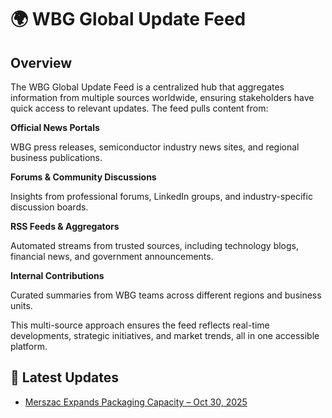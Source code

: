 # 🌍 WBG Global Update Feed
## Overview
The WBG Global Update Feed is a centralized hub that aggregates information from multiple sources worldwide, ensuring stakeholders have quick access to relevant updates. The feed pulls content from:

**Official News Portals**

WBG press releases, semiconductor industry news sites, and regional business publications.

**Forums & Community Discussions**

Insights from professional forums, LinkedIn groups, and industry-specific discussion boards.

**RSS Feeds & Aggregators**

Automated streams from trusted sources, including technology blogs, financial news, and government announcements.

**Internal Contributions**

Curated summaries from WBG teams across different regions and business units.

This multi-source approach ensures the feed reflects real-time developments, strategic initiatives, and market trends, all in one accessible platform.

## 📅 Latest Updates
- [Merszac Expands Packaging Capacity – Oct 30, 2025](2025-10-30-merszac-expansion.md)
